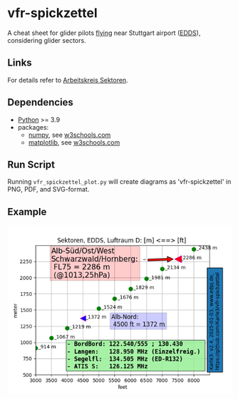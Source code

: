 # vfr-spickzettel
A cheat sheet for glider pilots [flying](https://en.wikipedia.org/wiki/Visual_flight_rules) near Stuttgart airport ([EDDS](https://en.wikipedia.org/wiki/Stuttgart_Airport)), considering glider sectors.

## Links

For details refer to [Arbeitskreis Sektoren](https://www.bwlv.de/verband-service/ak-sektoren).

## Dependencies

* [Python](https://www.python.org/) >= 3.9
* packages:
  * [numpy](https://numpy.org/), see [w3schools.com](https://www.w3schools.com/python/numpy/default.asp)
  * [matplotlib](https://matplotlib.org), see [w3schools.com](https://www.w3schools.com/python/matplotlib_intro.asp)


## Run Script

Running `vfr_spickzettel_plot.py` will create diagrams as 'vfr-spickzettel' in PNG, PDF, and SVG-format.

## Example

![vfr-spickzettel.png](vfr-spickzettel.png)

